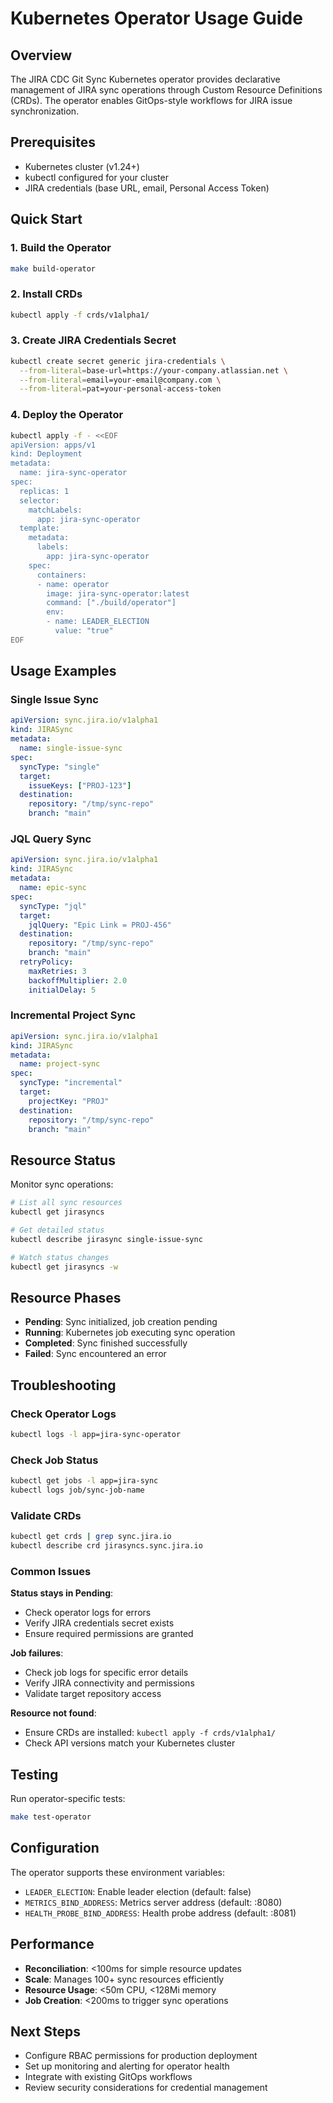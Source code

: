 # Kubernetes Operator Usage Guide

## Overview

The JIRA CDC Git Sync Kubernetes operator provides declarative management of JIRA sync operations through Custom Resource Definitions (CRDs). The operator enables GitOps-style workflows for JIRA issue synchronization.

## Prerequisites

- Kubernetes cluster (v1.24+)
- kubectl configured for your cluster
- JIRA credentials (base URL, email, Personal Access Token)

## Quick Start

### 1. Build the Operator

```bash
make build-operator
```

### 2. Install CRDs

```bash
kubectl apply -f crds/v1alpha1/
```

### 3. Create JIRA Credentials Secret

```bash
kubectl create secret generic jira-credentials \
  --from-literal=base-url=https://your-company.atlassian.net \
  --from-literal=email=your-email@company.com \
  --from-literal=pat=your-personal-access-token
```

### 4. Deploy the Operator

```bash
kubectl apply -f - <<EOF
apiVersion: apps/v1
kind: Deployment
metadata:
  name: jira-sync-operator
spec:
  replicas: 1
  selector:
    matchLabels:
      app: jira-sync-operator
  template:
    metadata:
      labels:
        app: jira-sync-operator
    spec:
      containers:
      - name: operator
        image: jira-sync-operator:latest
        command: ["./build/operator"]
        env:
        - name: LEADER_ELECTION
          value: "true"
EOF
```

## Usage Examples

### Single Issue Sync

```yaml
apiVersion: sync.jira.io/v1alpha1
kind: JIRASync
metadata:
  name: single-issue-sync
spec:
  syncType: "single"
  target:
    issueKeys: ["PROJ-123"]
  destination:
    repository: "/tmp/sync-repo"
    branch: "main"
```

### JQL Query Sync

```yaml
apiVersion: sync.jira.io/v1alpha1
kind: JIRASync
metadata:
  name: epic-sync
spec:
  syncType: "jql"
  target:
    jqlQuery: "Epic Link = PROJ-456"
  destination:
    repository: "/tmp/sync-repo"
    branch: "main"
  retryPolicy:
    maxRetries: 3
    backoffMultiplier: 2.0
    initialDelay: 5
```

### Incremental Project Sync

```yaml
apiVersion: sync.jira.io/v1alpha1
kind: JIRASync
metadata:
  name: project-sync
spec:
  syncType: "incremental"
  target:
    projectKey: "PROJ"
  destination:
    repository: "/tmp/sync-repo"
    branch: "main"
```

## Resource Status

Monitor sync operations:

```bash
# List all sync resources
kubectl get jirasyncs

# Get detailed status
kubectl describe jirasync single-issue-sync

# Watch status changes
kubectl get jirasyncs -w
```

## Resource Phases

- **Pending**: Sync initialized, job creation pending
- **Running**: Kubernetes job executing sync operation  
- **Completed**: Sync finished successfully
- **Failed**: Sync encountered an error

## Troubleshooting

### Check Operator Logs

```bash
kubectl logs -l app=jira-sync-operator
```

### Check Job Status

```bash
kubectl get jobs -l app=jira-sync
kubectl logs job/sync-job-name
```

### Validate CRDs

```bash
kubectl get crds | grep sync.jira.io
kubectl describe crd jirasyncs.sync.jira.io
```

### Common Issues

**Status stays in Pending**:
- Check operator logs for errors
- Verify JIRA credentials secret exists
- Ensure required permissions are granted

**Job failures**:
- Check job logs for specific error details
- Verify JIRA connectivity and permissions
- Validate target repository access

**Resource not found**:
- Ensure CRDs are installed: `kubectl apply -f crds/v1alpha1/`
- Check API versions match your Kubernetes cluster

## Testing

Run operator-specific tests:

```bash
make test-operator
```

## Configuration

The operator supports these environment variables:
- `LEADER_ELECTION`: Enable leader election (default: false)
- `METRICS_BIND_ADDRESS`: Metrics server address (default: :8080)
- `HEALTH_PROBE_BIND_ADDRESS`: Health probe address (default: :8081)

## Performance

- **Reconciliation**: <100ms for simple resource updates
- **Scale**: Manages 100+ sync resources efficiently
- **Resource Usage**: <50m CPU, <128Mi memory
- **Job Creation**: <200ms to trigger sync operations

## Next Steps

- Configure RBAC permissions for production deployment
- Set up monitoring and alerting for operator health
- Integrate with existing GitOps workflows
- Review security considerations for credential management